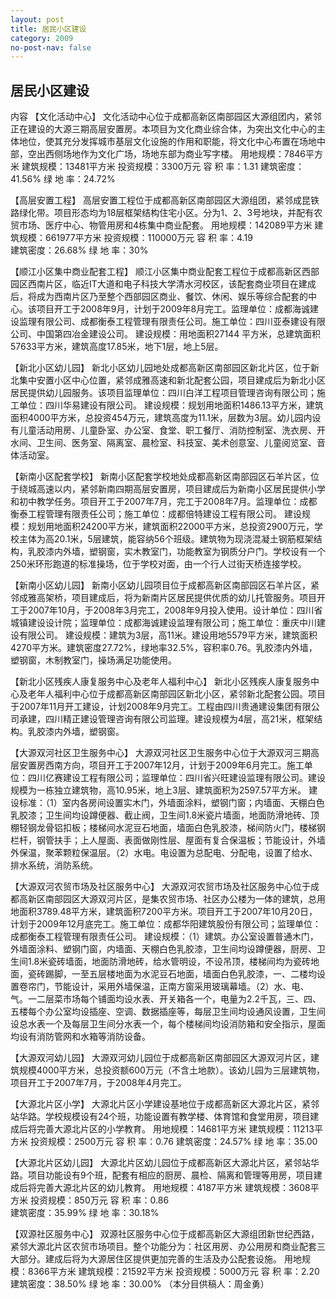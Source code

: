 ```yaml
---
layout: post
title: 居民小区建设
category: 2009
no-post-nav: false
---
```


##  居民小区建设

内容
【文化活动中心】  文化活动中心位于成都高新区南部园区大源组团内，紧邻正在建设的大源三期高层安置房。本项目为文化商业综合体，为突出文化中心的主体地位，使其充分发挥城市基层文化设施的作用和职能，将文化中心布置在场地中部，空出西侧场地作为文化广场，场地东部为商业写字楼。
用地规模：7846平方米   建筑规模：13481平方米
投资规模：3300万元     容 积 率：1.31
建筑密度：41.56%          绿 地 率：24.72%
 
【高层安置工程】  高层安置工程位于成都高新区南部园区大源组团，紧邻成昆铁路绿化带。项目形态均为18层框架结构住宅小区。分为1、2、3号地块，并配有农贸市场、医疗中心、物管用房和4栋集中商业配套。
用地规模：142089平方米 建筑规模：661977平方米
投资规模：110000万元  容 积 率：4.19      
建筑密度：26.68%       绿 地 率：30%
 
【顺江小区集中商业配套工程】  顺江小区集中商业配套工程位于成都高新区西部园区西南片区，临近IT大道和电子科技大学清水河校区，该配套商业项目在建成后，将成为西南片区乃至整个西部园区商业、餐饮、休闲、娱乐等综合配套的中心。该项目开工于2008年9月，计划于2009年8月完工。监理单位：成都海诚建设监理有限公司、成都衡泰工程管理有限责任公司。施工单位：四川亚泰建设有限公司、中国第四冶金建设公司。
建设规模：用地面积27144 平方米，总建筑面积57633平方米，建筑高度17.85米，地下1层，地上5层。
 
【新北小区幼儿园】  新北小区幼儿园地处成都高新区南部园区新北片区，位于新北集中安置小区中心位置，紧邻成雅高速和新北配套公园，项目建成后为新北小区居民提供幼儿园服务。该项目监理单位：四川白洋工程项目管理咨询有限公司；施工单位：四川华易建设有限公司。
建设规模：规划用地面积1486.13平方米，建筑面积4000平方米，总投资454万元，建筑高度为11.1米，层数为3层。幼儿园内设有儿童活动用房、儿童卧室、办公室、食堂、职工餐厅、消防控制室、洗衣房、开水间、卫生间、医务室、隔离室、晨检室、科技室、美术创意室、儿童阅览室、音体活动室。
 
【新南小区配套学校】  新南小区配套学校地处成都高新区南部园区石羊片区，位于绕城高速以内，紧邻新南四期高层安置房，项目建成后为新南小区居民提供小学和初中教学任务。项目开工于2007年7月，完工于2008年7月。监理单位：成都衡泰工程管理有限责任公司；施工单位：成都倍特建设工程有限公司。
建设规模：规划用地面积24200平方米，建筑面积22000平方米，总投资2900万元，学校主体为高20.1米，5层建筑，能容纳56个班级。建筑物为现浇混凝土钢筋框架结构，乳胶漆内外墙，塑钢窗，实木教室门，功能教室为钢质分户门。学校设有一个250米环形跑道的标准操场，位于学校对面，由一个行人过街天桥连接学校。
 
【新南小区幼儿园】  新南小区幼儿园项目位于成都高新区南部园区石羊片区，紧邻成雅高架桥，项目建成后，将为新南片区居民提供优质的幼儿托管服务。项目开工于2007年10月，于2008年3月完工，2008年9月投入使用。设计单位：四川省城镇建设设计院；监理单位：成都海诚建设监理有限公司；施工单位：重庆中川建设有限公司。
建设规模：建筑为3层，高11米。建设用地5579平方米，建筑面积4270平方米。建筑密度27.72%，绿地率32.5%，容积率0.76。乳胶漆内外墙，塑钢窗，木制教室门，操场满足功能使用。
 
【新北小区残疾人康复服务中心及老年人福利中心】  新北小区残疾人康复服务中心及老年人福利中心位于成都高新区南部园区新北小区，紧邻新北配套公园。项目于2007年11月开工建设，计划2008年9月完工。工程由四川贵通建设集团有限公司承建，四川精正建设管理咨询有限公司监理。建设规模为4层，高21米，框架结构。乳胶漆内外墙，塑钢窗。
 
【大源双河社区卫生服务中心】  大源双河社区卫生服务中心位于大源双河三期高层安置房西南方向，项目开工于2007年12月，计划于2009年6月完工。施工单位：四川亿赛建设工程有限公司；监理单位：四川省兴旺建设监理有限公司。建设规模为一栋独立建筑物，高10.95米，地上3层、建筑面积为2597.57平方米。
建设标准：（1）室内各房间设置实木门，外墙面涂料，塑钢门窗；内墙面、天棚白色乳胶漆；卫生间均设蹲便器、截止阀，卫生间1.8米瓷片墙面，地面防滑地砖、顶棚轻钢龙骨铝扣板；楼梯间水泥豆石地面，墙面白色乳胶漆，梯间防火门，楼梯钢栏杆，钢管扶手；上人屋面、表面做刚性层、屋面有复合保温板；节能设计，外墙外保温，聚苯颗粒保温层。（2）水电。电设置为总配电、分配电，设置了给水、排水系统，消防系统。
 
【大源双河农贸市场及社区服务中心】  大源双河农贸市场及社区服务中心位于成都高新区南部园区大源双河片区，是集农贸市场、社区办公楼为一体的建筑，总用地面积3789.48平方米，建筑面积7200平方米。项目开工于2007年10月20日，计划于2009年12月底完工。施工单位：成都华阳建筑股份有限公司；监理单位：成都衡泰工程管理有限责任公司。
建设规模：（1）建筑。办公室设置普通木门，外墙面涂料、塑钢门窗，内墙面、天棚白色乳胶漆，卫生间均设蹲便器，厨房、卫生间1.8米瓷砖墙面，地面防滑地砖，给水管明设，不设吊顶，楼梯间均为瓷砖地面，瓷砖踢脚，一至五层楼地面为水泥豆石地面，墙面白色乳胶漆，一、二楼均设置卷帘门，节能设计，采用外墙保温，正南方窗采用玻璃幕墙。（2）水、电、气。一二层菜市场每个铺面均设水表、开关箱各一个，电量为2.2千瓦，三、四、五楼每个办公室均设插座、空调、数据插座等，每层卫生间均设通风设置，卫生间设总水表一个及每层卫生间分水表一个，每个楼梯间均设消防箱和安全指示，屋面均设有消防管网和水箱等消防设备。
 
【大源双河幼儿园】  大源双河幼儿园位于成都高新区南部园区大源双河片区，建筑规模4000平方米，总投资额600万元（不含土地款）。该幼儿园为三层建筑物，项目开工于2007年7月，于2008年4月完工。
   
【大源北片区小学】  大源北片区小学建设基地位于成都高新区大源北片区，紧邻站华路。学校规模设有24个班，功能设置有教学楼、体育馆和食堂用房，项目建成后将完善大源北片区的小学教育。
用地规模：14681平方米  建筑规模：11213平方米
投资规模：2500万元      容 积 率：0.76
建筑密度：24.57%        绿 地 率：35.00
 
【大源北片区幼儿园】  大源北片区幼儿园位于成都高新区大源北片区，紧邻站华路。项目功能设有9个班，配套有相应的厨房、晨检、隔离和管理等用房，项目建成后将完善大源北片区的幼儿教育。
用地规模：4187平方米    建筑规模：3608平方米
投资规模：850万元       容 积 率：0.86  
建筑密度：35.99%         绿 地 率：30.18%
 
【双源社区服务中心】  双源社区服务中心位于成都高新区大源组团新世纪西路，紧邻大源北片区农贸市场项目。整个功能分为：社区用房、办公用房和商业配套三大部分。建成后将为大源居住区提供更加完善的生活及办公配套设施。
用地规模：8366平方米   建筑规模：21592平方米
投资规模：5000万元     容 积 率：2.20
    建筑密度：38.50%        绿 地 率：30.00%
（本分目供稿人：周金勇）